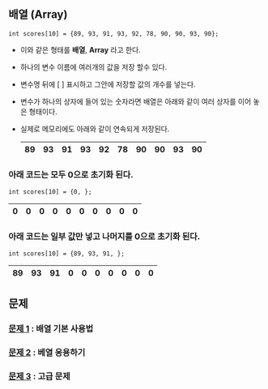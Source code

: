## 배열 (Array)
```
int scores[10] = {89, 93, 91, 93, 92, 78, 90, 90, 93, 90};
```

* 이와 같은 형태를 **배열**, **Array** 라고 한다.
* 하나의 변수 이름에 여러개의 값을 저장 할수 있다. 
* 변수명 뒤에 [ ] 표시하고 그안에 저장할 값의 개수를 넣는다. 
* 변수가 하나의 상자에 들어 있는 숫자라면 배열은 아래와 같이 여러 상자를 이어 놓은 형태이다. 
* 실제로 메모리에도 아래와 같이 연속되게 저장된다.

	| 89 | 93 | 91 | 93 | 92 | 78 | 90 | 90 | 93 | 90 |
	|----|----|----|----|----|----|----|----|----|----|   

### 아래 코드는 모두 0으로 초기화 된다. 
```
int scores[10] = {0, };
```
  
| 0 | 0 | 0 | 0 | 0 | 0 | 0 | 0 | 0 | 0 |
|----|----|----|----|----|----|----|----|----|----| 
  
### 아래 코드는 일부 값만 넣고 나머지를 0으로 초기화 된다.

```
int scores[10] = {89, 93, 91, };
```

| 89 | 93 | 91 | 0 | 0 | 0 | 0 | 0 | 0 | 0 |
|----|----|----|----|----|----|----|----|----|----|   

## 문제
### [문제 1](quiz01) : 배열 기본 사용법
### [문제 2](quiz02) : 베열 응용하기
### [문제 3](quiz03) : 고급 문제
